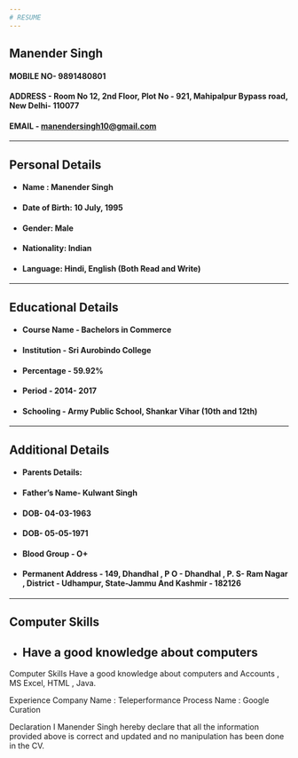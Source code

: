 ```yaml
---
# RESUME
---
```

## Manender  Singh
#### MOBILE NO- 9891480801 
#### ADDRESS - Room No 12,  2nd Floor, Plot No - 921,  Mahipalpur Bypass road, New Delhi- 110077
#### EMAIL - manendersingh10@gmail.com 
---
## Personal Details
* #### Name : Manender Singh
* #### Date of Birth: 10 July, 1995 
* #### Gender: Male 
* #### Nationality: Indian 
* #### Language: Hindi, English (Both Read and Write)
---
## Educational Details
* ####  Course Name - Bachelors in Commerce 
* #### Institution - Sri Aurobindo College
* #### Percentage - 59.92% 
* #### Period -  2014- 2017
* #### Schooling - 	Army Public School, Shankar Vihar (10th and 12th) 
---
## Additional Details
* #### Parents Details:
* #### Father’s Name- Kulwant Singh
* #### DOB- 04-03-1963
* #### DOB- 05-05-1971
* #### Blood Group - O+
* #### Permanent Address -  149, Dhandhal , P O - Dhandhal , P. S- Ram Nagar , District - Udhampur, State-Jammu And Kashmir -  182126
---
## Computer Skills
* ## Have a good knowledge about computers


 



   
Computer Skills
  Have a good knowledge about computers and Accounts , MS Excel, HTML , Java.


Experience 
Company Name :  Teleperformance 
Process Name : Google Curation


Declaration
I Manender Singh hereby declare that all the information provided above is correct and updated and no manipulation has been done in the CV.



